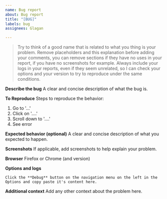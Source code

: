 ```yaml
---
name: Bug report
about: Bug report
title: "[BUG]"
labels: bug
assignees: Glagan

---
```


>Try to think of a good name that is related to what you thing is your problem.
>Remove placeholders and this explanation before adding your comments, you can remove sections if they have no uses in your report, if you have no screenshots for example.
>Always include your logs in your reports, even if they seem unrelated, so I can check your options and your version to try to reproduce under the same conditions.

**Describe the bug**
A clear and concise description of what the bug is.

**To Reproduce**
Steps to reproduce the behavior:
1. Go to '...'
2. Click on '....'
3. Scroll down to '....'
4. See error

**Expected behavior (optional)**
A clear and concise description of what you expected to happen.

**Screenshots**
If applicable, add screenshots to help explain your problem.

**Browser**
Firefox or Chrome (and version)

**Options and logs**
```
Click the **Debug** button on the navigation menu on the left in the Options and copy paste it's content here.
```

**Additional context**
Add any other context about the problem here.
